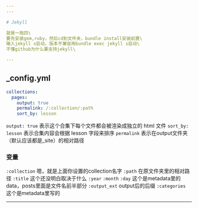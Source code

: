 ```yaml
---
---

# Jekyll

就是一拖四\
要先安装gem,ruby，然后cd到文件夹，bundle install安装前置\
输入jekyll s启动，版本不兼容用bundle exec jekyll s启动\
不懂github为什么要支持jekyll\

---
```


## _config.yml

```yml
collections:
  pages:
    output: true
    permalink: /:collection/:path
    sort_by: lesson
```

`output: true` 表示这个合集下每个文件都会被渲染成独立的 html 文件
`sort_by: lesson` 表示合集内容会根据 lesson 字段来排序
`permalink` 表示在output文件夹（默认应该都是_site）的相对路径

### 变量

`:collection` 嗯，就是上面你设置的collection名字
`:path` 在原文件夹里的相对路径
`:title` 这个还没明白取决于什么
`:year` `:month` `:day` 这个是metadata里的data，posts里面是文件名前半部分
`:output_ext` output后的后缀
`:categories` 这个是metadata里写的

---
